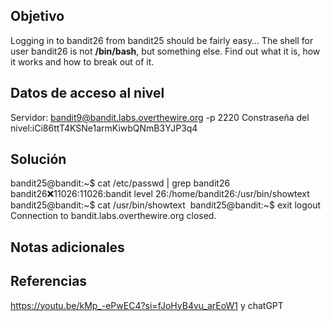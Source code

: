 
## Objetivo
Logging in to bandit26 from bandit25 should be fairly easy… The shell for user bandit26 is not **/bin/bash**, but something else. Find out what it is, how it works and how to break out of it.

## Datos de acceso al nivel
Servidor: bandit9@bandit.labs.overthewire.org -p 2220
Constraseña del nivel:iCi86ttT4KSNe1armKiwbQNmB3YJP3q4

## Solución
bandit25@bandit:~$ cat /etc/passwd | grep bandit26 
bandit26:x:11026:11026:bandit level 26:/home/bandit26:/usr/bin/showtext 
bandit25@bandit:~$ cat /usr/bin/showtext 
bandit25@bandit:~$ exit
logout
Connection to bandit.labs.overthewire.org closed.
## Notas adicionales

## Referencias
https://youtu.be/kMp_-ePwEC4?si=fJoHyB4vu_arEoW1 y chatGPT


